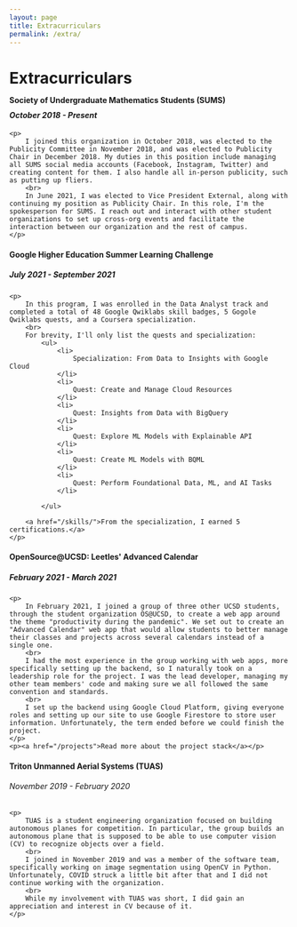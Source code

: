 ```yaml
---
layout: page
title: Extracurriculars
permalink: /extra/
---
```

<h1 class="page-heading">Extracurriculars</h1>

<div>
    <span style="line-height: 50%">
        <h4 class="page-heading">Society of Undergraduate Mathematics Students (SUMS)</h4>
        <h5>October 2018 - Present</h5>
    </span>

    <p>
        I joined this organization in October 2018, was elected to the Publicity Committee in November 2018, and was elected to Publicity Chair in December 2018. My duties in this position include managing all SUMS social media accounts (Facebook, Instagram, Twitter) and creating content for them. I also handle all in-person publicity, such as putting up fliers.
        <br>
        In June 2021, I was elected to Vice President External, along with continuing my position as Publicity Chair. In this role, I'm the spokesperson for SUMS. I reach out and interact with other student organizations to set up cross-org events and facilitate the interaction between our organization and the rest of campus.
    </p>
</div>

<div>
    <h4 class="page-heading">Google Higher Education Summer Learning Challenge</h4>
    <h5>July 2021 - September 2021</h5>

    <p>
        In this program, I was enrolled in the Data Analyst track and completed a total of 48 Google Qwiklabs skill badges, 5 Gogole Qwiklabs quests, and a Coursera specialization.
        <br>
        For brevity, I'll only list the quests and specialization:
            <ul>
                <li>
                    Specialization: From Data to Insights with Google Cloud
                </li>
                <li>
                    Quest: Create and Manage Cloud Resources
                </li>
                <li>
                    Quest: Insights from Data with BigQuery
                </li>
                <li>
                    Quest: Explore ML Models with Explainable API
                </li>
                <li>
                    Quest: Create ML Models with BQML
                </li>
                <li>
                    Quest: Perform Foundational Data, ML, and AI Tasks
                </li>
                
            </ul>
        
        <a href="/skills/">From the specialization, I earned 5 certifications.</a>
    </p>
</div>

<div>
    <h4 class="page-heading">OpenSource@UCSD: Leetles' Advanced Calendar</h4>
    <h5>February 2021 - March 2021</h5>

    <p> 
        In February 2021, I joined a group of three other UCSD students, through the student organization OS@UCSD, to create a web app around the theme "productivity during the pandemic". We set out to create an "Advanced Calendar" web app that would allow students to better manage their classes and projects across several calendars instead of a single one.
        <br>
        I had the most experience in the group working with web apps, more specifically setting up the backend, so I naturally took on a leadership role for the project. I was the lead developer, managing my other team members' code and making sure we all followed the same convention and standards.
        <br>
        I set up the backend using Google Cloud Platform, giving everyone roles and setting up our site to use Google Firestore to store user information. Unfortunately, the term ended before we could finish the project.
    </p>
    <p><a href="/projects">Read more about the project stack</a></p>
</div>

<div>
    <h4 class="page-heading">Triton Unmanned Aerial Systems (TUAS)</h4>
    <h6>November 2019 - February 2020</h6>
    
    <p>
        TUAS is a student engineering organization focused on building autonomous planes for competition. In particular, the group builds an autonomous plane that is supposed to be able to use computer vision (CV) to recognize objects over a field.
        <br>
        I joined in November 2019 and was a member of the software team, specifically working on image segmentation using OpenCV in Python. Unfortunately, COVID struck a little bit after that and I did not continue working with the organization.
        <br>
        While my involvement with TUAS was short, I did gain an appreciation and interest in CV because of it.
    </p>
</div>
